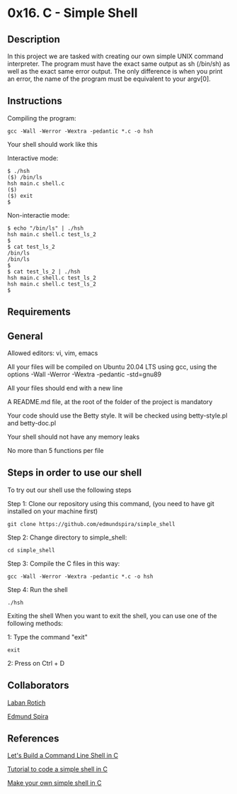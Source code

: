 # 0x16. C - Simple Shell

## Description

In this project we are tasked with creating our own simple UNIX command interpreter. The program must have the exact same output as sh (/bin/sh) as well as the exact same error output. The only difference is when you print an error, the name of the program must be equivalent to your argv[0].

## Instructions

Compiling the program: 

``` 
gcc -Wall -Werror -Wextra -pedantic *.c -o hsh
```
Your shell should work like this

Interactive mode:

``` 
$ ./hsh
($) /bin/ls
hsh main.c shell.c
($)
($) exit
$
```

Non-interactie mode:

``` 
$ echo "/bin/ls" | ./hsh
hsh main.c shell.c test_ls_2
$
$ cat test_ls_2
/bin/ls
/bin/ls
$
$ cat test_ls_2 | ./hsh
hsh main.c shell.c test_ls_2
hsh main.c shell.c test_ls_2
$
```

## Requirements

## General

Allowed editors: vi, vim, emacs

All your files will be compiled on Ubuntu 20.04 LTS using gcc, using the options -Wall -Werror -Wextra -pedantic -std=gnu89

All your files should end with a new line

A README.md file, at the root of the folder of the project is mandatory

Your code should use the Betty style. It will be checked using betty-style.pl and betty-doc.pl

Your shell should not have any memory leaks

No more than 5 functions per file


## Steps in order to use our shell

To try out our shell use the following steps

Step 1: Clone our repository using this command, (you need to have git installed on your machine first)

``` git clone https://github.com/edmundspira/simple_shell  ``` 

Step 2: Change directory to simple_shell:

``` cd simple_shell ```

Step 3: Compile the C files in this way:

``` gcc -Wall -Werror -Wextra -pedantic *.c -o hsh ```

Step 4: Run the shell

``` ./hsh ```

Exiting the shell When you want to exit the shell, you can use one of the following methods: 

1: Type the command "exit"

``` exit ```

2: Press on  Ctrl + D 


## Collaborators

[Laban Rotich](https://github.com/laban254)

[Edmund Spira](https://github.com/edmundspira)

## References

[Let's Build a Command Line Shell in C](http://www.dmulholl.com/lets-build/a-command-line-shell.html#:~:text=Let%27s%20Build%20a%20Command%20Line%20Shell%20in%20C,...%204%20Step%204%20%E2%80%94%20Supporting%20Builtins%20)

[Tutorial to code a simple shell in C](https://www.linkedin.com/pulse/tutorial-code-simple-shell-c-ricardo-hincapi%C3%A9-trujillo/)

[Make your own simple shell in C](https://www.linkedin.com/pulse/make-your-own-simple-shell-c-norman-isaza/)


